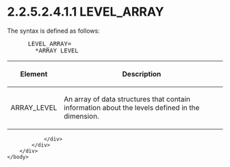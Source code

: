 <html dir="LTR" xmlns:mshelp="http://msdn.microsoft.com/mshelp" xmlns:ddue="http://ddue.schemas.microsoft.com/authoring/2003/5" xmlns:xlink="http://www.w3.org/1999/xlink" xmlns:tool="http://www.microsoft.com/tooltip">
    <head>
        <meta http-equiv="Content-Type" content="text/html; CHARSET=utf-8"></meta>
        <meta name="save" content="history"></meta>
        <title>2.2.5.2.4.1.1 LEVEL_ARRAY</title>
        <xml>
            <mshelp:toctitle title="2.2.5.2.4.1.1 LEVEL_ARRAY"></mshelp:toctitle>
            <mshelp:rltitle title="[MS-SSAS8]: LEVEL_ARRAY"></mshelp:rltitle>
            <mshelp:keyword index="A" term="4022a95d-0a17-415f-85b5-d283053ada73"></mshelp:keyword>
            <mshelp:attr name="DCSext.ContentType" value="open specification"></mshelp:attr>
            <mshelp:attr name="AssetID" value="4022a95d-0a17-415f-85b5-d283053ada73"></mshelp:attr>
            <mshelp:attr name="TopicType" value="kbRef"></mshelp:attr>
            <mshelp:attr name="DCSext.Title" value="[MS-SSAS8]: LEVEL_ARRAY" />
        </xml>
    </head>
    <body>
        <div id="header">
            <h1 class="heading">2.2.5.2.4.1.1 LEVEL_ARRAY</h1>
        </div>
        <div id="mainSection">
            <div id="mainBody">
                <div id="allHistory" class="saveHistory"></div>
                <div id="sectionSection0" class="section" name="collapseableSection">
                    

<p>The syntax is defined as follows:           </p>

<dl>
<dd>
<div><pre> LEVEL_ARRAY=
   *ARRAY_LEVEL
</pre></div>
</dd></dl>

<table>
 <thead>
  <tr>
   <th>
   <p>Element</p>
   </th>
   <th>
   <p>Description</p>
   </th>
  </tr>
 </thead>
 <tr>
  <td>
  <p>ARRAY_LEVEL</p>
  </td>
  <td>
  <p>An array of data structures that contain information
  about the levels defined in the dimension.</p>
  </td>
 </tr>
</table>

<p> </p>


                </div>
            </div>
        </div>
    </body>
</html>